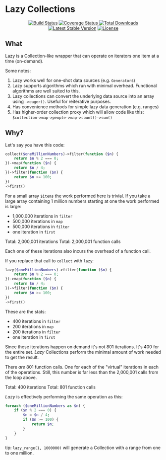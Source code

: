 # Lazy Collections

<p align="center">
<a href="https://travis-ci.org/thecrypticace/lazy"><img src="https://travis-ci.org/thecrypticace/lazy.svg" alt="Build Status"></a>
<a href="https://codecov.io/github/thecrypticace/lazy?branch=master"><img src="https://img.shields.io/codecov/c/github/thecrypticace/lazy/master.svg" alt="Coverage Status"></a>
<a href="https://packagist.org/packages/thecrypticace/lazy"><img src="https://poser.pugx.org/thecrypticace/lazy/d/total.svg" alt="Total Downloads"></a>
<a href="https://packagist.org/packages/thecrypticace/lazy"><img src="https://poser.pugx.org/thecrypticace/lazy/v/stable.svg" alt="Latest Stable Version"></a>
<a href="https://packagist.org/packages/thecrypticace/lazy"><img src="https://poser.pugx.org/thecrypticace/lazy/license.svg" alt="License"></a>
</p>

## What

Lazy is a Collection-like wrapper that can operate on iterators one item at a time (on-demand).

Some notes:
1. Lazy works well for one-shot data sources (e.g. `Generator`s)
2. Lazy supports algorithms which run with minimal overhead. Functional algorithms are well suited to this.
3. Lazy collections can convert the underlying data source into an array using `->eager()`. Useful for reiterative purposes.
4. Has convenience methods for simple lazy data generation (e.g. ranges)
5. Has higher-order collection proxy which will allow code like this: `$collection->map->people->map->count()->sum()`

## Why?

Let's say you have this code:
```php
collect($oneMillionNumbers)->filter(function ($n) {
    return $n % 2 === 0;
})->map(function ($n) {
    return $n / 4;
})->filter(function ($n) {
    return $n >= 100;
})
->first()
```

For a small array `$items` the work performed here is trivial. If you take a large array containing 1 million numbers starting at one the work performed is large:
- 1,000,000 iterations in `filter`
- 500,000 iterations in `map`
- 500,000 iterations in `filter`
- one iteration in `first`

Total: 2,000,001 iterations
Total: 2,000,001 function calls

Each one of these iterations also incurs the overhead of a function call.

If you replace that call to `collect` with `lazy`:
```php
lazy($oneMillionNumbers)->filter(function ($n) {
    return $n % 2 === 0;
})->map(function ($n) {
    return $n / 4;
})->filter(function ($n) {
    return $n >= 100;
})
->first()
```

These are the stats:
- 400 iterations in `filter`
- 200 iterations in `map`
- 200 iterations in `filter`
- one iteration in `first`

Since these iterations happen on demand it's not 801 iterations. It's 400 for the entire set. _Lazy_ Collections perform the minimal amount of work needed to get the result.

There _are_ 801 function calls. One for each of the "virtual" iterations in each of the operations. Still, this number is far less than the 2,000,001 calls from the loop above.

Total: 400 iterations
Total: 801 function calls

_Lazy_ is effectively performing the same operation as this:

```php
foreach ($oneMillionNumbers as $n) {
    if ($n % 2 === 0) {
        $n = $n / 4;
        if ($n >= 100) {
            return $n;
        }
    }
}
```

tip: `lazy_range(1, 1000000)` will generate a Collection with a range from one to one million.
